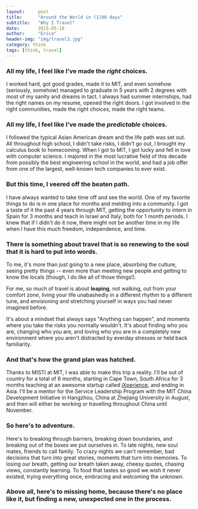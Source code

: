 ```yaml
---
layout:     post
title:      "Around the World in (1)80 days"
subtitle:   "Why I Travel"
date:       2015-05-18
author:     "Erica"
header-img: "img/travel3.jpg"
category: think
tags: [think, travel]
---
```


<h3>All my life, I feel like I've made the <i>right</i> choices.</h3>

<p>I worked hard, got good grades, made it to MIT, and even somehow (seriously, somehow) managed to graduate in 5 years with 2 degrees with most of my sanity and dreams in tact. I always had summer internships, had the right names on my resume, opened the right doors. I got involved in the right communities, made the right choices, made the right teams.</p>

<h3>All my life, I feel like I've made the <i>predictable</i> choices.</h3>

<p>I followed the typical Asian American dream and the life path was set out. All throughout high school, I didn't take risks, I didn't go out, I brought my calculus book to homecoming. When I got to MIT, I got lucky and fell in love with computer science. I majored in the most lucrative field of this decade from possibly the best engineering school in the world, and had a job offer from one of the largest, well-known tech companies to ever exist.</p>

<h3>But this time, I veered off the beaten path.</h3>

<p>I have always wanted to take time off and see the world. One of my favorite things to do is in one place for months and melding into a community. I got a taste of it the past 4 years through MIT, getting the opportunity to intern in Spain for 3 months and teach in Israel and Italy, both for 1 month periods. I knew that if I didn't do it now, there might not be another time in my life when I have this much freedom, independence, and time.</p>

<h3>There is something about travel that is so renewing to the soul that it is hard to put into words.</h3>

<p>To me, it's more than just going to a new place, absorbing the culture, seeing pretty things -- even more than meeting new people and getting to know the locals (though, I do like all of those things!).</p>

<p>For me, so much of travel is about <b>leaping</b>, not walking, out from your comfort zone, living your life unabashedly in a different rhythm to a different tune, and envisioning and stretching yourself in ways you had never imagined before.</p>

<p>It's about a mindset that always says "Anything can happen", and moments where you take the risks you normally wouldn't. It's about finding who you are, changing who you are, and loving who you are in a completely new environment where you aren't distracted by everday stresses or held back familiarity.</p>

<h3>And that's how the grand plan was hatched.</h3>
<p>Thanks to MISTI at MIT, I was able to make this trip a reality. I'll be out of country for a total of 6 months, starting in Cape Town, South Africa for 3 months teaching at an awesome startup called <a href="http://ixperience.co.za">iXperience</a>, and ending in Asia. I'll be a mentor for the Service Leadership Program with the MIT China Development Initiative in Hangzhou, China at Zhejiang University in August, and then will either be working or travelling throughout China until November.</p>

<h3>So here's to adventure.</h3>

<p>Here's to breaking through barriers, breaking down boundaries, and breaking out of the boxes we put ourselves in. To late nights, new soul mates, friends to call family. To crazy nights we can't remember, bad decisions that turn into great stories, moments that turn into memories. To losing our breath, getting our breath taken away, cheesy quotes, chasing views, constantly learning. To food that tastes so good we wish it never existed, trying everything once, embracing and welcoming the unknown.</p> 

<h3>Above all, here's to missing home, because there's no place like it, but finding a new, unexpected one in the process.</h3>